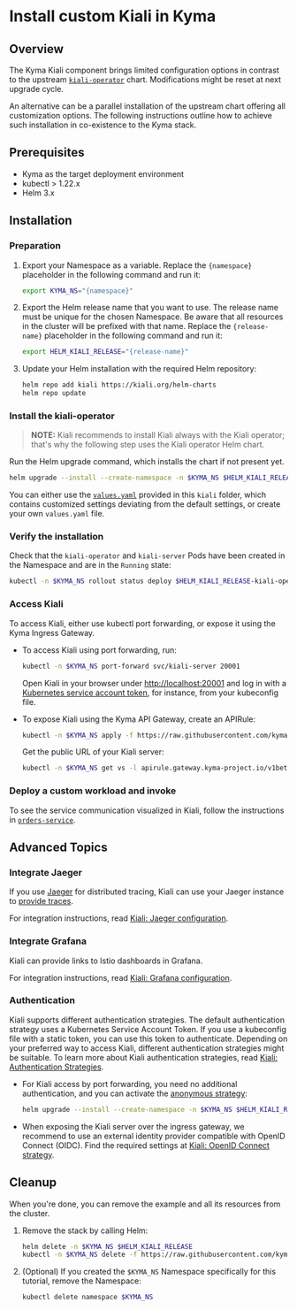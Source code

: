 # Install custom Kiali in Kyma

## Overview

The Kyma Kiali component brings limited configuration options in contrast to the upstream [`kiali-operator`](https://github.com/kiali/helm-charts/tree/master/kiali-operator) chart. Modifications might be reset at next upgrade cycle.

An alternative can be a parallel installation of the upstream chart offering all customization options. The following instructions outline how to achieve such installation in co-existence to the Kyma stack.

## Prerequisites

- Kyma as the target deployment environment
- kubectl > 1.22.x
- Helm 3.x

## Installation

### Preparation

1. Export your Namespace as a variable. Replace the `{namespace}` placeholder in the following command and run it:

    ```bash
    export KYMA_NS="{namespace}"
    ```

1. Export the Helm release name that you want to use. The release name must be unique for the chosen Namespace. Be aware that all resources in the cluster will be prefixed with that name. Replace the `{release-name}` placeholder in the following command and run it:
    ```bash
    export HELM_KIALI_RELEASE="{release-name}"
    ```

1. Update your Helm installation with the required Helm repository:

    ```bash
    helm repo add kiali https://kiali.org/helm-charts
    helm repo update
    ```

### Install the kiali-operator

> **NOTE:** Kiali recommends to install Kiali always with the Kiali operator; that's why the following step uses the Kiali operator Helm chart.

Run the Helm upgrade command, which installs the chart if not present yet.
```bash
helm upgrade --install --create-namespace -n $KYMA_NS $HELM_KIALI_RELEASE kiali/kiali-operator -f https://raw.githubusercontent.com/kyma-project/examples/main/kiali/values.yaml
```

You can either use the [`values.yaml`](./values.yaml) provided in this `kiali` folder, which contains customized settings deviating from the default settings, or create your own `values.yaml` file.

### Verify the installation

Check that the `kiali-operator` and `kiali-server` Pods have been created in the Namespace and are in the `Running` state:
```bash
kubectl -n $KYMA_NS rollout status deploy $HELM_KIALI_RELEASE-kiali-operator && kubectl -n $KYMA_NS rollout status deploy kiali-server
```
### Access Kiali

To access Kiali, either use kubectl port forwarding, or expose it using the Kyma Ingress Gateway.

* To access Kiali using port forwarding, run:
  ```bash
  kubectl -n $KYMA_NS port-forward svc/kiali-server 20001
  ```

  Open Kiali in your browser under [http://localhost:20001](http://localhost:20001) and log in with a [Kubernetes service account token](https://kubernetes.io/docs/reference/access-authn-authz/authentication/#service-account-tokens), for instance, from your kubeconfig file.

* To expose Kiali using the Kyma API Gateway, create an APIRule:
  ```bash
  kubectl -n $KYMA_NS apply -f https://raw.githubusercontent.com/kyma-project/examples/main/kiali/apirule.yaml
  ```
  Get the public URL of your Kiali server:
  ```bash
  kubectl -n $KYMA_NS get vs -l apirule.gateway.kyma-project.io/v1beta1=kiali.$KYMA_NS -ojsonpath='{.items[*].spec.hosts[*]}'
  ```

### Deploy a custom workload and invoke

To see the service communication visualized in Kiali, follow the instructions in [`orders-service`](./../orders-service/).

## Advanced Topics

### Integrate Jaeger

If you use [Jaeger](https://www.jaegertracing.io/) for distributed tracing, Kiali can use your Jaeger instance to [provide traces](https://kiali.io/docs/features/tracing/).

For integration instructions, read [Kiali: Jaeger configuration](https://kiali.io/docs/configuration/p8s-jaeger-grafana/jaeger/).

### Integrate Grafana

Kiali can provide links to Istio dashboards in Grafana.

For integration instructions, read [Kiali: Grafana configuration](https://kiali.io/docs/configuration/p8s-jaeger-grafana/grafana/).

### Authentication

Kiali supports different authentication strategies. The default authentication strategy uses a Kubernetes Service Account Token. If you use a kubeconfig file with a static token, you can use this token to authenticate. Depending on your preferred way to access Kiali, different authentication strategies might be suitable. To learn more about Kiali authentication strategies, read [Kiali: Authentication Strategies](https://kiali.io/docs/configuration/authentication/).

* For Kiali access by port forwarding, you need no additional authentication, and you can activate the [anonymous strategy](https://kiali.io/docs/configuration/authentication/anonymous/):
  ```bash
  helm upgrade --install --create-namespace -n $KYMA_NS $HELM_KIALI_RELEASE kiali/kiali-operator --set cr.spec.auth.strategy=anonymous -f https://raw.githubusercontent.com/kyma-project/examples/main/kiali/values.yaml
  ```
* When exposing the Kiali server over the ingress gateway, we recommend to use an external identity provider compatible with OpenID Connect (OIDC). Find the required settings at [Kiali: OpenID Connect strategy](https://kiali.io/docs/configuration/authentication/openid/).

## Cleanup

When you're done, you can remove the example and all its resources from the cluster.

1. Remove the stack by calling Helm:

    ```bash
    helm delete -n $KYMA_NS $HELM_KIALI_RELEASE
    kubectl -n $KYMA_NS delete -f https://raw.githubusercontent.com/kyma-project/examples/main/kiali/apirule.yaml
    ```

2. (Optional) If you created the `$KYMA_NS` Namespace specifically for this tutorial, remove the Namespace:
    ```bash
    kubectl delete namespace $KYMA_NS
    ``` 
